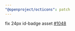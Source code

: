 ```yaml
---
"@openproject/octicons": patch
---
```


fix 24px id-badge asset [#1048](https://github.com/primer/octicons/pull/1048)

